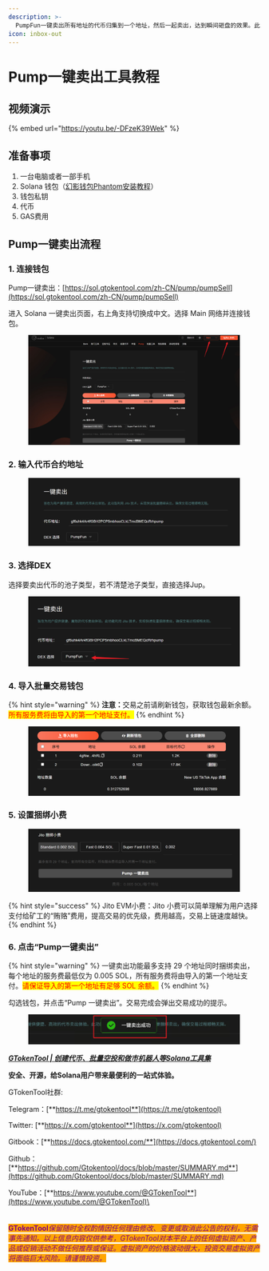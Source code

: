 ```yaml
---
description: >-
  PumpFun一键卖出所有地址的代币归集到一个地址，然后一起卖出，达到瞬间砸盘的效果。此功能利用Jito技术，实现快速批量捆绑卖出，确保在Pump的交易过程畅通无阻，实现利益最大化。
icon: inbox-out
---
```


# Pump一键卖出工具教程

## 视频演示

{% embed url="https://youtu.be/-DFzeK39Wek" %}

## 准备事项

1. 一台电脑或者一部手机
2. Solana 钱包（[幻影钱包Phantom安装教程](https://docs.gtokentool.com/solana/auxiliary-tutorial/phantom-wallet-installation)）
3. 钱包私钥
4. 代币
5. GAS费用

## Pump一键卖出流程

### 1. 连接钱包

Pump一键卖出：[https://sol.gtokentool.com/zh-CN/pump/pumpSell](https://sol.gtokentool.com/zh-CN/pump/pumpSell)

进入 Solana 一键卖出页面，右上角支持切换成中文。选择 Main 网络并连接钱包。

<figure><img src="../../.gitbook/assets/Snipaste_2025-08-21_11-47-26.png" alt=""><figcaption></figcaption></figure>

### 2. 输入代币合约地址

<figure><img src="../../.gitbook/assets/Snipaste_2025-08-21_11-52-44.png" alt=""><figcaption></figcaption></figure>

### 3. 选择DEX

选择要卖出代币的池子类型，若不清楚池子类型，直接选择Jup。

<figure><img src="../../.gitbook/assets/Snipaste_2025-08-21_11-53-40.png" alt=""><figcaption></figcaption></figure>

### 4. 导入批量交易钱包

{% hint style="warning" %}
**注意：**&#x4EA4;易之前请刷新钱包，获取钱包最新余额。<mark style="color:red;">所有服务费将由导入的第一个地址支付。</mark>
{% endhint %}

<figure><img src="../../.gitbook/assets/Snipaste_2025-08-21_11-54-15.png" alt=""><figcaption></figcaption></figure>

### 5. 设置捆绑小费

<figure><img src="../../.gitbook/assets/Snipaste_2025-08-21_11-54-38.png" alt=""><figcaption></figcaption></figure>

{% hint style="success" %}
Jito EVM小费：Jito 小费可以简单理解为用户选择支付给矿工的“贿赂”费用，提高交易的优先级，费用越高，交易上链速度越快。
{% endhint %}

### 6. 点击“Pump一键卖出”

{% hint style="warning" %}
一键卖出功能最多支持 29 个地址同时捆绑卖出，每个地址的服务费最低仅为 0.005 SOL，所有服务费将由导入的第一个地址支付。<mark style="color:red;">请保证导入的第一个地址有足够 SOL 余额。</mark>
{% endhint %}

勾选钱包，并点击“Pump 一键卖出”。交易完成会弹出交易成功的提示。

<figure><img src="../../.gitbook/assets/Snipaste_2025-07-10_11-13-37.png" alt=""><figcaption></figcaption></figure>

[_**GTokenTool | 创建代币、批量空投和做市机器人等Solana工具集**_](https://sol.gtokentool.com)

**安全、开源，给Solana用户带来最便利的一站式体验。**



GTokenTool社群:

Telegram：[**https://t.me/gtokentool**](https://t.me/gtokentool)

Twitter:  [**https://x.com/gtokentool**](https://x.com/gtokentool)

Gitbook：[**https://docs.gtokentool.com/**](https://docs.gtokentool.com/)

Github：[**https://github.com/Gtokentool/docs/blob/master/SUMMARY.md**](https://github.com/Gtokentool/docs/blob/master/SUMMARY.md)

YouTube：[**https://www.youtube.com/@GTokenTool**](https://www.youtube.com/@GTokenTool)\
\
\
\
<mark style="color:purple;background-color:orange;">**GTokenTool**</mark>_<mark style="color:purple;background-color:orange;">保留随时全权酌情因任何理由修改、变更或取消此公告的权利，无需事先通知。以上信息内容仅供参考，GTokenTool对本平台上的任何虚拟资产、产品或促销活动不做任何推荐或保证。虚拟资产的价格波动很大，投资交易虚拟资产将面临巨大风险。请谨慎投资。</mark>_

